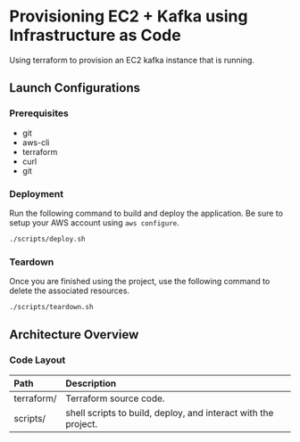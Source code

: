 # Provisioning EC2 + Kafka using Infrastructure as Code

Using terraform to provision an EC2 kafka instance that is running.

## Launch Configurations

### Prerequisites

- git
- aws-cli
- terraform
- curl
- git

### Deployment

Run the following command to build and deploy the application. Be sure to setup your AWS account using `aws configure`.

```bash
./scripts/deploy.sh
```

### Teardown

Once you are finished using the project, use the following command to delete the associated resources.

```bash
./scripts/teardown.sh
```

## Architecture Overview

### Code Layout

| Path                 | Description                                                    |
| :------------------- | :------------------------------------------------------------- |
| terraform/           | Terraform source code.                                         |
| scripts/             | shell scripts to build, deploy, and interact with the project. |